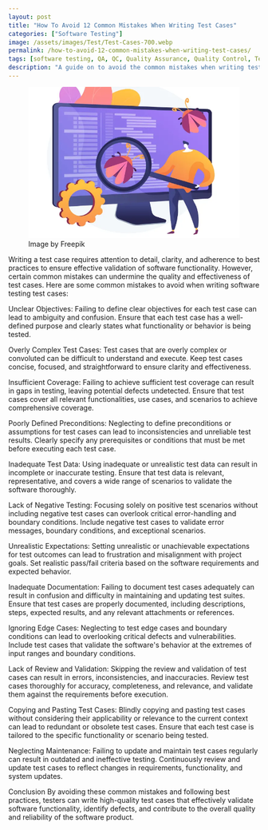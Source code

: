 ```yaml
---
layout: post
title: "How To Avoid 12 Common Mistakes When Writing Test Cases"
categories: ["Software Testing"]
image: /assets/images/Test/Test-Cases-700.webp
permalink: /how-to-avoid-12-common-mistakes-when-writing-test-cases/
tags: [software testing, QA, QC, Quality Assurance, Quality Control, Test Cases]
description: "A guide on to avoid the common mistakes when writing test cases."
---
```


<figure>
  <img src="/assets/images/Test/Test-Cases-700.webp" alt="Common Test Case Mistakes" />
  <figcaption>Image by Freepik</figcaption>
</figure>

<style>
@media (max-width: 767px) {
  img {
    width: 390px;
    height: 290px;
    
  }
}

@media (min-width: 1000px) {
  img {
    width: 700px;
    height: 500px;
  }
}
</style>

Writing a test case requires attention to detail, clarity, and adherence to best practices to ensure effective validation of software functionality. However, certain common mistakes can undermine the quality and effectiveness of test cases. Here are some common mistakes to avoid when writing software testing test cases:

Unclear Objectives:
Failing to define clear objectives for each test case can lead to ambiguity and confusion. Ensure that each test case has a well-defined purpose and clearly states what functionality or behavior is being tested.

Overly Complex Test Cases:
Test cases that are overly complex or convoluted can be difficult to understand and execute. Keep test cases concise, focused, and straightforward to ensure clarity and effectiveness.

Insufficient Coverage:
Failing to achieve sufficient test coverage can result in gaps in testing, leaving potential defects undetected. Ensure that test cases cover all relevant functionalities, use cases, and scenarios to achieve comprehensive coverage.

Poorly Defined Preconditions:
Neglecting to define preconditions or assumptions for test cases can lead to inconsistencies and unreliable test results. Clearly specify any prerequisites or conditions that must be met before executing each test case.

Inadequate Test Data:
Using inadequate or unrealistic test data can result in incomplete or inaccurate testing. Ensure that test data is relevant, representative, and covers a wide range of scenarios to validate the software thoroughly.

Lack of Negative Testing:
Focusing solely on positive test scenarios without including negative test cases can overlook critical error-handling and boundary conditions. Include negative test cases to validate error messages, boundary conditions, and exceptional scenarios.

Unrealistic Expectations:
Setting unrealistic or unachievable expectations for test outcomes can lead to frustration and misalignment with project goals. Set realistic pass/fail criteria based on the software requirements and expected behavior.

Inadequate Documentation:
Failing to document test cases adequately can result in confusion and difficulty in maintaining and updating test suites. Ensure that test cases are properly documented, including descriptions, steps, expected results, and any relevant attachments or references.

Ignoring Edge Cases:
Neglecting to test edge cases and boundary conditions can lead to overlooking critical defects and vulnerabilities. Include test cases that validate the software's behavior at the extremes of input ranges and boundary conditions.

Lack of Review and Validation:
Skipping the review and validation of test cases can result in errors, inconsistencies, and inaccuracies. Review test cases thoroughly for accuracy, completeness, and relevance, and validate them against the requirements before execution.

Copying and Pasting Test Cases:
Blindly copying and pasting test cases without considering their applicability or relevance to the current context can lead to redundant or obsolete test cases. Ensure that each test case is tailored to the specific functionality or scenario being tested.

Neglecting Maintenance:
Failing to update and maintain test cases regularly can result in outdated and ineffective testing. Continuously review and update test cases to reflect changes in requirements, functionality, and system updates.

Conclusion
By avoiding these common mistakes and following best practices, testers can write high-quality test cases that effectively validate software functionality, identify defects, and contribute to the overall quality and reliability of the software product.

